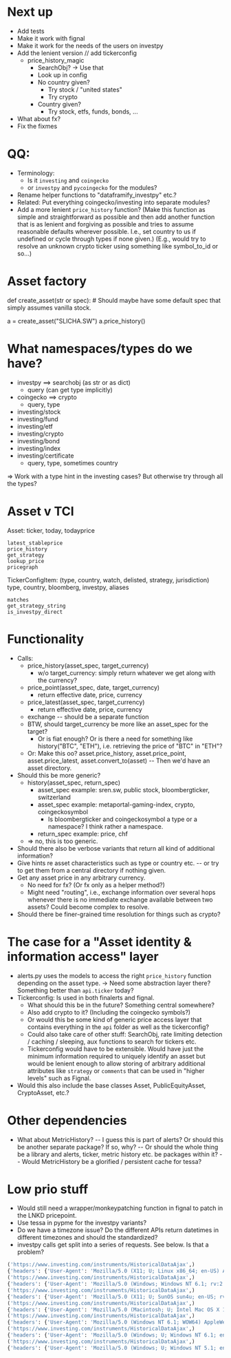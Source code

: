 # Next up

- Add tests
- Make it work with fignal
- Make it work for the needs of the users on investpy
- Add the lenient version // add tickerconfig
  - price_history_magic
    - SearchObj? -> Use that
    - Look up in config
    - No country given?
      - Try stock / "united states"
      - Try crypto
    - Country given?
      - Try stock, etfs, funds, bonds, ...
- What about fx?
- Fix the fixmes


# QQ:

- Terminology:
  - Is it `investing` and `coingecko`
  - or `investpy` and `pycoingecko` for the modules?
- Rename helper functions to "dataframify_investpy" etc.?
- Related: Put everything coingecko/investing into separate modules?
- Add a more lenient `price_history` function? (Make this function as simple and
straightforward as possible and then add another function that is as lenient and
forgiving as possible and tries to assume reasonable defaults wherever possible. I.e.,
set country to us if undefined or cycle through types if none given.) (E.g., would try to resolve an unknown crypto ticker using something like symbol_to_id or so...)


# Asset factory

def create_asset(str or spec):
    # Should maybe have some default spec that simply assumes vanilla stock.


a = create_asset("SLICHA.SW")
a.price_history()

# What namespaces/types do we have?

- investpy ==> searchobj (as str or as dict)
  - query (can get type implicitly)
- coingecko ==> crypto
  - query, type
- investing/stock
- investing/fund
- investing/etf
- investing/crypto
- investing/bond
- investing/index
- investing/certificate
  - query, type, sometimes country

=> Work with a type hint in the investing cases? But otherwise try through all the
types?

# Asset v TCI

Asset:
    ticker, today, todayprice

    latest_stableprice
    price_history
    get_strategy
    lookup_price
    pricegraph

TickerConfigItem:
    (type, country, watch, delisted, strategy, jurisdiction)
    type, country, bloomberg, investpy, aliases

    matches
    get_strategy_string
    is_investpy_direct


# Functionality

- Calls:
  - price_history(asset_spec, target_currency)
    - w/o target_currency: simply return whatever we get along with the currency?
  - price_point(asset_spec, date, target_currency)
    - return effective date, price, currency
  - price_latest(asset_spec, target_currency)
    - return effective date, price, currency
  - exchange -- should be a separate function 
  - BTW, should target_currency be more like an asset_spec for the target?
    - Or is fiat enough? Or is there a need for something like history("BTC", "ETH"),
      i.e. retrieving the price of "BTC" in "ETH"?
  - Or: Make this oo? asset.price_history, asset.price_point, asset.price_latest,
    asset.convert_to(asset) -- Then we'd have an asset directory.
- Should this be more generic?
  - history(asset_spec, return_spec)
    - asset_spec example: sren.sw, public stock, bloombergticker, switzerland
    - asset_spec example: metaportal-gaming-index, crypto, coingeckosymbol
      - Is bloombergticker and coingeckosymbol a type or a namespace? I think rather a
        namespace.
    - return_spec example: price, chf
  - => no, this is too generic.
- Should there also be verbose variants that return all kind of additional information?
- Give hints re asset characteristics such as type or country etc. -- or try to get them
  from a central directory if nothing given.
- Get any asset price in any arbitrary currency.
  - No need for fx? (Or fx only as a helper method?)
  - Might need "routing", i.e., exchange information over several hops whenever there is
    no immediate exchange available between two assets? Could become complex to resolve.
- Should there be finer-grained time resolution for things such as crypto?

# The case for a "Asset identity & information access" layer

- alerts.py uses the models to access the right `price_history` function depending on
  the asset type. -> Need some abstraction layer there? Something better than
  `api.ticker` today?
- Tickerconfig: Is used in both finalerts and fignal. 
  - What should this be in the future? Something central somewhere?
  - Also add crypto to it? (Including the coingecko symbols?)
  - Or would this be some kind of generic price access layer that contains everything in
    the `api` folder as well as the tickerconfig?
  - Could also take care of other stuff: SearchObj, rate limiting detection / caching /
    sleeping, aux functions to search for tickers etc.
  - Tickerconfig would have to be extensible. Would have just the minimum information
    required to uniquely identify an asset but would be lenient enough to allow storing
    of arbitrary additional attributes like `strategy` or `comments` that can be used in
    "higher levels" such as Fignal.
- Would this also include the base classes Asset, PublicEquityAsset, CryptoAsset, etc.?


# Other dependencies

- What about MetricHistory? -- I guess this is part of alerts? Or should this be another
  separate package? If so, why? -- Or should the whole thing be a library and alerts,
  ticker, metric history etc. be packages within it? -- Would MetricHistory be a
  glorified / persistent cache for tessa?


# Low prio stuff

- Would still need a wrapper/monkeypatching function in fignal to patch in the LNKD
  pricepoint.
- Use tessa in pypme for the investpy variants?
- Do we have a timezone issue? Do the different APIs return datetimes in different
  timezones and should the standardized?
- investpy calls get split into a series of requests. See below. Is that a problem?


```python
('https://www.investing.com/instruments/HistoricalDataAjax',)
{'headers': {'User-Agent': 'Mozilla/5.0 (X11; U; Linux x86_64; en-US) AppleWebKit/540.0 (KHTML,like Gecko) Chrome/9.1.0.0 Safari/540.0', 'X-Requested-With': 'XMLHttpRequest', 'Accept': 'text/html', 'Accept-Encoding': 'gzip, deflate', 'Connection': 'keep-alive'}, 'data': {'curr_id': 6408, 'smlID': '92251770', 'header': 'AAPL Historical Data', 'st_date': '01/01/1900', 'end_date': '01/01/1919', 'interval_sec': 'Daily', 'sort_col': 'date', 'sort_ord': 'DESC', 'action': 'historical_data'}}
('https://www.investing.com/instruments/HistoricalDataAjax',)
{'headers': {'User-Agent': 'Mozilla/5.0 (Windows; Windows NT 6.1; rv:2.0b2) Gecko/20100720 Firefox/4.0b2', 'X-Requested-With': 'XMLHttpRequest', 'Accept': 'text/html', 'Accept-Encoding': 'gzip, deflate', 'Connection': 'keep-alive'}, 'data': {'curr_id': 6408, 'smlID': '21131786', 'header': 'AAPL Historical Data', 'st_date': '01/02/1919', 'end_date': '01/02/1938', 'interval_sec': 'Daily', 'sort_col': 'date', 'sort_ord': 'DESC', 'action': 'historical_data'}}
('https://www.investing.com/instruments/HistoricalDataAjax',)
{'headers': {'User-Agent': 'Mozilla/5.0 (X11; U; SunOS sun4u; en-US; rv:1.9b5) Gecko/2008032620 Firefox/3.0b5', 'X-Requested-With': 'XMLHttpRequest', 'Accept': 'text/html', 'Accept-Encoding': 'gzip, deflate', 'Connection': 'keep-alive'}, 'data': {'curr_id': 6408, 'smlID': '47294602', 'header': 'AAPL Historical Data', 'st_date': '01/03/1938', 'end_date': '01/03/1957', 'interval_sec': 'Daily', 'sort_col': 'date', 'sort_ord': 'DESC', 'action': 'historical_data'}}
('https://www.investing.com/instruments/HistoricalDataAjax',)
{'headers': {'User-Agent': 'Mozilla/5.0 (Macintosh; U; Intel Mac OS X 10.5; en-US; rv:1.9.1b3) Gecko/20090305 Firefox/3.1b3 GTB5', 'X-Requested-With': 'XMLHttpRequest', 'Accept': 'text/html', 'Accept-Encoding': 'gzip, deflate', 'Connection': 'keep-alive'}, 'data': {'curr_id': 6408, 'smlID': '48552973', 'header': 'AAPL Historical Data', 'st_date': '01/04/1957', 'end_date': '01/04/1976', 'interval_sec': 'Daily', 'sort_col': 'date', 'sort_ord': 'DESC', 'action': 'historical_data'}}
('https://www.investing.com/instruments/HistoricalDataAjax',)
{'headers': {'User-Agent': 'Mozilla/5.0 (Windows NT 6.1; WOW64) AppleWebKit/537.36 (KHTML, like Gecko) Chrome/46.0.2490.71 Safari/537.36', 'X-Requested-With': 'XMLHttpRequest', 'Accept': 'text/html', 'Accept-Encoding': 'gzip, deflate', 'Connection': 'keep-alive'}, 'data': {'curr_id': 6408, 'smlID': '40542120', 'header': 'AAPL Historical Data', 'st_date': '01/05/1976', 'end_date': '01/05/1995', 'interval_sec': 'Daily', 'sort_col': 'date', 'sort_ord': 'DESC', 'action': 'historical_data'}}
('https://www.investing.com/instruments/HistoricalDataAjax',)
{'headers': {'User-Agent': 'Mozilla/5.0 (Windows; U; Windows NT 6.1; en-US) AppleWebKit/534.16 (KHTML, like Gecko) Chrome/10.0.648.11 Safari/534.16', 'X-Requested-With': 'XMLHttpRequest', 'Accept': 'text/html', 'Accept-Encoding': 'gzip, deflate', 'Connection': 'keep-alive'}, 'data': {'curr_id': 6408, 'smlID': '50407384', 'header': 'AAPL Historical Data', 'st_date': '01/06/1995', 'end_date': '01/06/2014', 'interval_sec': 'Daily', 'sort_col': 'date', 'sort_ord': 'DESC', 'action': 'historical_data'}}
('https://www.investing.com/instruments/HistoricalDataAjax',)
{'headers': {'User-Agent': 'Mozilla/5.0 (Windows; U; Windows NT 5.1; en-US) AppleWebKit/525.19 (KHTML, like Gecko) Chrome/1.0.154.36 Safari/525.19', 'X-Requested-With': 'XMLHttpRequest', 'Accept': 'text/html', 'Accept-Encoding': 'gzip, deflate', 'Connection': 'keep-alive'}, 'data': {'curr_id': 6408, 'smlID': '19308678', 'header': 'AAPL Historical Data', 'st_date': '01/07/2014', 'end_date': '04/16/2022', 'interval_sec': 'Daily', 'sort_col': 'date', 'sort_ord': 'DESC', 'action': 'historical_data'}}
```